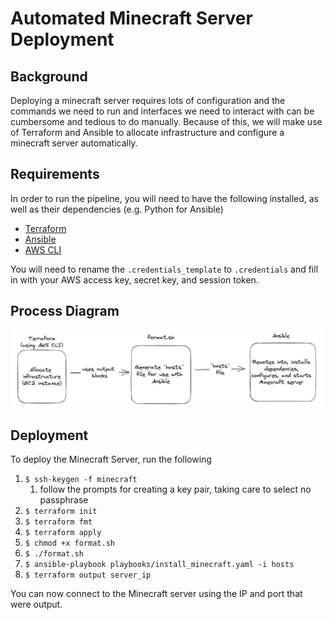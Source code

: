 # Automated Minecraft Server Deployment

## Background
Deploying a minecraft server requires lots of configuration and the commands we need to run and interfaces we need to interact with can be cumbersome and tedious to do manually. Because of this, we will make use of Terraform and Ansible to allocate infrastructure and configure a minecraft server automatically.

## Requirements
In order to run the pipeline, you will need to have the following installed, as well as their dependencies (e.g. Python for Ansible)
- [Terraform](https://registry.terraform.io)
- [Ansible](https://ansible.readthedocs.io/en/latest/)
- [AWS CLI](https://aws.amazon.com/cli/)

You will need to rename the `.credentials_template` to `.credentials` and fill in with your AWS access key, secret key, and session token.

## Process Diagram
![](diagram.png)

## Deployment
To deploy the Minecraft Server, run the following
1. `$ ssh-keygen -f minecraft`
   1. follow the prompts for creating a key pair, taking care to select no passphrase
2. `$ terraform init`
3. `$ terraform fmt`
4. `$ terraform apply`
5. `$ chmod +x format.sh`
6. `$ ./format.sh`
7. `$ ansible-playbook playbooks/install_minecraft.yaml -i hosts`
8. `$ terraform output server_ip`

You can now connect to the Minecraft server using the IP and port that were output.